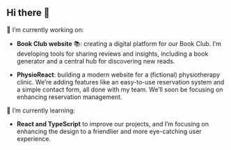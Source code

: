 ## Hi there 👋

🔭 I’m currently working on:
- **Book Club website** 📚: creating a digital platform for our Book Club. I’m developing tools for sharing reviews and insights, including a book generator and a central hub for discovering new reads.

- **PhysioReact**: building a modern website for a (fictional) physiotherapy clinic. We’re adding features like an easy-to-use reservation system and a simple contact form, all done with my team. We’ll soon be focusing on enhancing reservation management.

🌱 I’m currently learning:
- **React and TypeScript** to improve our projects, and I’m focusing on enhancing the design to a friendlier and more eye-catching user experience.
